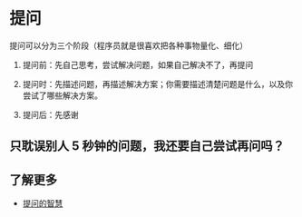 # 提问

提问可以分为三个阶段（程序员就是很喜欢把各种事物量化、细化）

1. 提问前：先自己思考，尝试解决问题，如果自己解决不了，再提问

2. 提问时：先描述问题，再描述解决方案；你需要描述清楚问题是什么，以及你尝试了哪些解决方案。

3. 提问后：先感谢

## 只耽误别人 5 秒钟的问题，我还要自己尝试再问吗？

## 了解更多

-   [提问的智慧](https://github.com/ryanhanwu/How-To-Ask-Questions-The-Smart-Way/blob/master/README-zh_CN.md)

